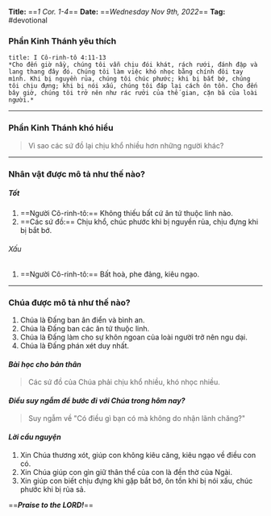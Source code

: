**Title:** ==*1 Cor. 1-4*==
**Date:** ==*Wednesday Nov 9th, 2022*==
**Tag:** #devotional

### **Phần Kinh Thánh yêu thích**
```ad-bible
title: I Cô-rinh-tô 4:11-13
*Cho đến giờ nầy, chúng tôi vẫn chịu đói khát, rách rưới, đánh đập và lang thang đây đó. Chúng tôi làm việc khó nhọc bằng chính đôi tay mình. Khi bị nguyền rủa, chúng tôi chúc phước; khi bị bắt bớ, chúng tôi chịu đựng; khi bị nói xấu, chúng tôi đáp lại cách ôn tồn. Cho đến bây giờ, chúng tôi trở nên như rác rưởi của thế gian, cặn bã của loài người.*
```
----
### **Phần Kinh Thánh khó hiểu**
> Vì sao các sứ đồ lại chịu khổ nhiều hơn những người khác?
----
### **Nhân vật được mô tả như thế nào?**
##### Tốt
1. ==Người Cô-rinh-tô:== Không thiếu bất cứ ân tứ thuộc linh nào.
2. ==Các sứ đồ:== Chịu khổ, chúc phước khi bị nguyền rủa, chịu đựng khi bị bắt bớ.
###### Xấu
1. ==Người Cô-rinh-tô:== Bất hoà, phe đảng, kiêu ngạo.
----
### **Chúa được mô tả như thế nào?**
1. Chúa là Đấng ban ân điển và bình an.
2. Chúa là Đấng ban các ân tứ thuộc linh.
3. Chúa là Đấng làm cho sự khôn ngoan của loài người trở nên ngu dại.
4. Chúa là Đấng phán xét duy nhất.
#### *Bài học cho bản thân*
> Các sứ đồ của Chúa phải chịu khổ nhiều, khó nhọc nhiều.
#### *Điều suy ngẫm để bước đi với Chúa trong hôm nay?*
> Suy ngẫm về "Có điều gì bạn có mà không do nhận lãnh chăng?"
#### *Lời cầu nguyện*
1. Xin Chúa thương xót, giúp con không kiêu căng, kiêu ngạo về điều con có.
2. Xin Chúa giúp con gìn giữ thân thể của con là đền thờ của Ngài.
3. Xin giúp con biết chịu đựng khi gặp bắt bớ, ôn tồn khi bị nói xấu, chúc phước khi bị rủa sả.


==***Praise to the LORD!***==
